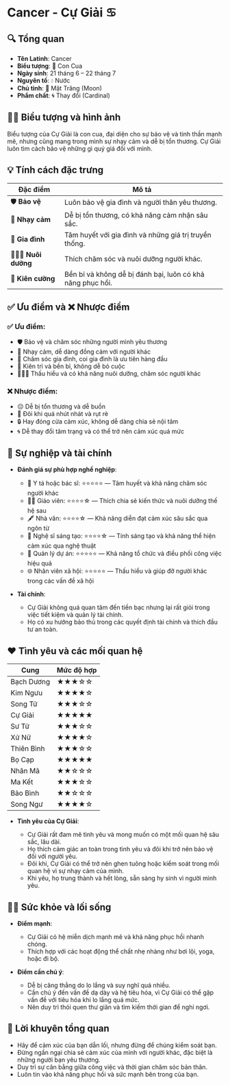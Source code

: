 # Cancer - Cự Giải ♋️

## 🔍 Tổng quan

* **Tên Latinh**: Cancer
* **Biểu tượng**: 🦀 Con Cua
* **Ngày sinh**: 21 tháng 6 – 22 tháng 7
* **Nguyên tố**: 💧 Nước
* **Chủ tinh**: 🌙 Mặt Trăng (Moon)
* **Phẩm chất**: 🌀 Thay đổi (Cardinal)

## 🧑‍🎨 Biểu tượng và hình ảnh

Biểu tượng của Cự Giải là con cua, đại diện cho sự bảo vệ và tinh thần mạnh mẽ, nhưng cũng mang trong mình sự nhạy cảm và dễ bị tổn thương. Cự Giải luôn tìm cách bảo vệ những gì quý giá đối với mình.

## 💡 Tính cách đặc trưng

| Đặc điểm              | Mô tả                                              |
| --------------------- | -------------------------------------------------- |
| 🛡️ **Bảo vệ**        | Luôn bảo vệ gia đình và người thân yêu thương.     |
| 💖 **Nhạy cảm**       | Dễ bị tổn thương, có khả năng cảm nhận sâu sắc.    |
| 🏡 **Gia đình**       | Tâm huyết với gia đình và những giá trị truyền thống.|
| 👩‍👧‍👦 **Nuôi dưỡng** | Thích chăm sóc và nuôi dưỡng người khác.           |
| 🦀 **Kiên cường**     | Bền bỉ và không dễ bị đánh bại, luôn có khả năng phục hồi. |

## ✅ Ưu điểm và ❌ Nhược điểm

### ✅ Ưu điểm:

* 🛡️ Bảo vệ và chăm sóc những người mình yêu thương
* 💖 Nhạy cảm, dễ dàng đồng cảm với người khác
* 🏡 Chăm sóc gia đình, coi gia đình là ưu tiên hàng đầu
* 💪 Kiên trì và bền bỉ, không dễ bỏ cuộc
* 👩‍👧‍👦 Thấu hiểu và có khả năng nuôi dưỡng, chăm sóc người khác

### ❌ Nhược điểm:

* 😔 Dễ bị tổn thương và dễ buồn
* 🐢 Đôi khi quá nhút nhát và rụt rè
* 🔒 Hay đóng cửa cảm xúc, không dễ dàng chia sẻ nội tâm
* 🌀 Dễ thay đổi tâm trạng và có thể trở nên cảm xúc quá mức

## 💼 Sự nghiệp và tài chính

* **Đánh giá sự phù hợp nghề nghiệp**:

  * 🏥 Y tá hoặc bác sĩ: ⭐⭐⭐⭐⭐ — Tâm huyết và khả năng chăm sóc người khác
  * 👨‍🏫 Giáo viên: ⭐⭐⭐⭐☆ — Thích chia sẻ kiến thức và nuôi dưỡng thế hệ sau
  * 🖋️ Nhà văn: ⭐⭐⭐⭐☆ — Khả năng diễn đạt cảm xúc sâu sắc qua ngôn từ
  * 🎨 Nghệ sĩ sáng tạo: ⭐⭐⭐⭐☆ — Tính sáng tạo và khả năng thể hiện cảm xúc qua nghệ thuật
  * 💼 Quản lý dự án: ⭐⭐⭐⭐⭐ — Khả năng tổ chức và điều phối công việc hiệu quả
  * 🌐 Nhân viên xã hội: ⭐⭐⭐⭐⭐ — Thấu hiểu và giúp đỡ người khác trong các vấn đề xã hội

* **Tài chính**:

  * Cự Giải không quá quan tâm đến tiền bạc nhưng lại rất giỏi trong việc tiết kiệm và quản lý tài chính.
  * Họ có xu hướng bảo thủ trong các quyết định tài chính và thích đầu tư an toàn.

## ❤️ Tình yêu và các mối quan hệ

| Cung       | Mức độ hợp |
| ---------- | ---------- |
| Bạch Dương | ★★★☆☆      |
| Kim Ngưu   | ★★★★☆      |
| Song Tử    | ★★★☆☆      |
| Cự Giải    | ★★★★★      |
| Sư Tử      | ★★★☆☆      |
| Xử Nữ      | ★★★★☆      |
| Thiên Bình | ★★★☆☆      |
| Bọ Cạp     | ★★★★★      |
| Nhân Mã    | ★★☆☆☆      |
| Ma Kết     | ★★★☆☆      |
| Bảo Bình   | ★★☆☆☆      |
| Song Ngư   | ★★★★☆      |

* **Tình yêu của Cự Giải**:

  * Cự Giải rất đam mê tình yêu và mong muốn có một mối quan hệ sâu sắc, lâu dài.
  * Họ thích cảm giác an toàn trong tình yêu và đôi khi trở nên bảo vệ đối với người yêu.
  * Đôi khi, Cự Giải có thể trở nên ghen tuông hoặc kiểm soát trong mối quan hệ vì sự nhạy cảm của mình.
  * Khi yêu, họ trung thành và hết lòng, sẵn sàng hy sinh vì người mình yêu.

## 🧘‍♂️ Sức khỏe và lối sống

* **Điểm mạnh**:

  * Cự Giải có hệ miễn dịch mạnh mẽ và khả năng phục hồi nhanh chóng.
  * Thích hợp với các hoạt động thể chất nhẹ nhàng như bơi lội, yoga, hoặc đi bộ.

* **Điểm cần chú ý**:

  * Dễ bị căng thẳng do lo lắng và suy nghĩ quá nhiều.
  * Cần chú ý đến vấn đề dạ dày và hệ tiêu hóa, vì Cự Giải có thể gặp vấn đề với tiêu hóa khi lo lắng quá mức.
  * Nên duy trì thói quen thư giãn và tìm kiếm thời gian để nghỉ ngơi.

## 🌟 Lời khuyên tổng quan

* Hãy để cảm xúc của bạn dẫn lối, nhưng đừng để chúng kiểm soát bạn.
* Đừng ngần ngại chia sẻ cảm xúc của mình với người khác, đặc biệt là những người bạn yêu thương.
* Duy trì sự cân bằng giữa công việc và thời gian chăm sóc bản thân.
* Luôn tin vào khả năng phục hồi và sức mạnh bên trong của bạn.
